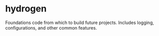 # hydrogen
Foundations code from which to build future projects. Includes logging, configurations, and other common features.
